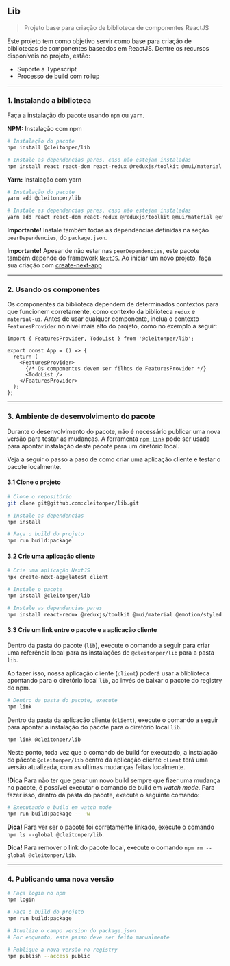 ## Lib
> Projeto base para criação de biblioteca de componentes ReactJS

Este projeto tem como objetivo servir como base para criação de bibliotecas de componentes
baseados em ReactJS. Dentre os recursos disponíveis no projeto, estão:

- Suporte a Typescript
- Processo de build com rollup

___

### 1. Instalando a biblioteca

Faça a instalação do pacote usando `npm` ou `yarn`. 

**NPM:** Instalação com npm

```bash
# Instalação do pacote
npm install @cleitonper/lib

# Instale as dependencias pares, caso não estejam instaladas
npm install react react-dom react-redux @reduxjs/toolkit @mui/material @emotion/styled @emotion/react  
```

**Yarn:** Instalação com yarn

```bash
# Instalação do pacote
yarn add @cleitonper/lib

# Instale as dependencias pares, caso não estejam instaladas
yarn add react react-dom react-redux @reduxjs/toolkit @mui/material @emotion/styled @emotion/react  
```

**Importante!** Instale também todas as dependencias definidas na seção `peerDependencies`, do `package.json`.

**Importante!** Apesar de não estar nas `peerDependencies`, este pacote também depende do framework `NextJS`. Ao iniciar um
novo projeto, faça sua criação com [create-next-app](https://nextjs.org/docs/api-reference/create-next-app)

___

### 2. Usando os componentes

Os componentes da biblioteca dependem de determinados contextos para que funcionem corretamente, como contexto
da biblioteca `redux` e `material-ui`. Antes de usar qualquer componente, inclua o contexto `FeaturesProvider`
no nível mais alto do projeto, como no exemplo a seguir:

```tsx
import { FeaturesProvider, TodoList } from '@cleitonper/lib';

export const App = () => {
  return (
    <FeaturesProvider>
      {/* Os componentes devem ser filhos de FeaturesProvider */}
      <TodoList />
    </FeaturesProvider>
  );
};
```

___

### 3. Ambiente de desenvolvimento do pacote

Durante o desenvolvimento do pacote, não é necessário publicar uma nova versão para testar as mudanças.
A ferramenta [`npm link`](https://docs.npmjs.com/cli/v9/commands/npm-link) pode ser usada para apontar
instalação deste pacote para um diretório local.

Veja a seguir o passo a paso de como criar uma aplicação cliente e testar o pacote localmente.

#### 3.1 Clone o projeto

```bash
# Clone o repositório
git clone git@github.com:cleitonper/lib.git

# Instale as dependencias
npm install

# Faça o build do projeto
npm run build:package
```

#### 3.2 Crie uma aplicação cliente

```bash
# Crie uma aplicação NextJS
npx create-next-app@latest client

# Instale o pacote
npm install @cleitonper/lib

# Instale as dependencias pares
npm install react-redux @reduxjs/toolkit @mui/material @emotion/styled @emotion/react  
```

#### 3.3 Crie um link entre o pacote e a aplicação cliente

Dentro da pasta do pacote (`lib`), execute o comando a seguir para criar uma referência
local para as instalações de `@cleitonper/lib` para a pasta `lib`.

Ao fazer isso, nossa aplicação cliente (`client`) poderá usar a bliblioteca apontando
para o diretório local `lib`, ao invés de baixar o pacote do registry do npm.
```bash
# Dentro da pasta do pacote, execute
npm link
```

Dentro da pasta da aplicação cliente (`client`), execute o comando a seguir para apontar
a instalação do pacote para o diretório local `lib`.

```bash
npm link @cleitonper/lib
```

Neste ponto, toda vez que o comando de build for executado, a instalação do pácote `@cleitonper/lib`
dentro da aplicação cliente `client` terá uma versão atualizada, com as ultimas mudanças feitas localmente.

**!Dica** Para não ter que gerar um novo build sempre que fizer uma mudança no pacote, é possível executar
o comando de build em *watch mode*. Para fazer isso, dentro da pasta do pacote, execute o seguinte comando:

```bash
# Executando o build em watch mode
npm run build:package -- -w
```

**Dica!** Para ver ser o pacote foi corretamente linkado, execute o comando `npm ls --global @cleitonper/lib`.

**Dica!** Para remover o link do pacote local, execute o comando `npm rm --global @cleitonper/lib`.

___

### 4. Publicando uma nova versão

```bash
# Faça login no npm
npm login

# Faça o build do projeto
npm run build:package

# Atualize o campo version do package.json
# Por enquanto, este passo deve ser feito manualmente

# Publique a nova versão no registry
npm publish --access public
```